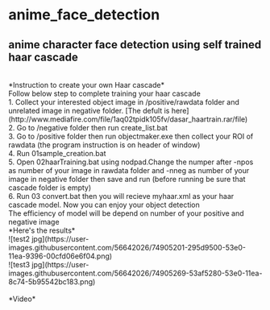 # anime_face_detection
## anime character face detection using self trained haar cascade
<br />
*Instruction to create your own Haar cascade*
<br />Follow below step to complete training your haar cascade
<br />1. Collect your interested object image in /positive/rawdata folder and unrelated image in negative folder. [The defult is here](http://www.mediafire.com/file/1aq02tpidk105fv/dasar_haartrain.rar/file) 
<br />2. Go to /negative folder then run create_list.bat
<br />3. Go to /positive folder then run objectmaker.exe then collect your ROI of rawdata (the program instruction is on header of window) 
<br />4. Run 01sample_creation.bat 
<br />5. Open 02haarTraining.bat using nodpad.Change the numper after -npos as number of your image in rawdata folder and -nneg as number of your image in negative folder then save and run (before running be sure that cascade folder is empty)
<br />6. Run 03 convert.bat then you will recieve myhaar.xml as your haar cascade model. Now you can enjoy your object detection
<br />The efficiency of model will be depend on number of your positive and negative image
<br />*Here's the results*
<br />![test2 jpg](https://user-images.githubusercontent.com/56642026/74905201-295d9500-53e0-11ea-9396-00cfd06e6f04.png)
<br /> ![test3 jpg](https://user-images.githubusercontent.com/56642026/74905269-53af5280-53e0-11ea-8c74-5b95542bc183.png)
<br /><br />*Video*


